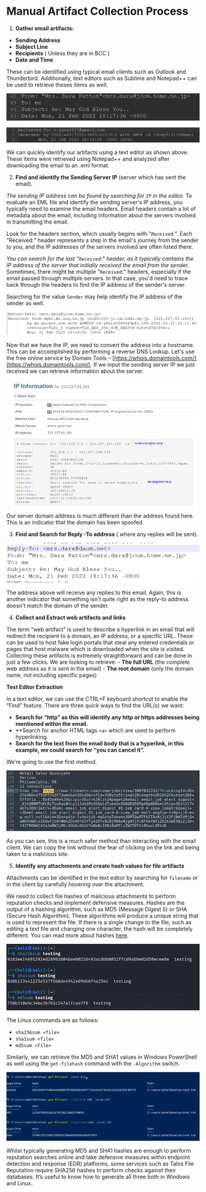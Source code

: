 # Manual Artifact Collection Process
1. **Gather email artifacts:**

-  **Sending Address**
-  **Subject Line**
-  **Recipients** ( Unless they are in BCC )
-  **Date and Time**

These can be identified using typical email clients such as Outlook and Thunderbird. Additionally, text editors such as Sublime and Notepad++ can be used to retrieve theses items as well. 

![](images/20240429010627.png)

![](images/20240429010705.png)


We can quickly identify our artifacts using a text editor as shown above. These items were retrieved using Notepad++ and analyzed after downloading the email to an .eml format.

2. **Find and identify the Sending Server IP** (server which has sent the email).


*The sending IP address can be found by searching for `IP` in the editor.* To evaluate an EML file and identify the sending server's IP address, you typically need to examine the email headers. Email headers contain a lot of metadata about the email, including information about the servers involved in transmitting the email.

Look for the headers section, which usually begins with "`Received`:". Each "Received:" header represents a step in the email's journey from the sender to you, and the IP addresses of the servers involved are often listed there.

*You can search for the last "`Received`:" header, as it typically contains the IP address of the server that initially received the email from the sender.* Sometimes, there might be multiple "`Received`:" headers, especially if the email passed through multiple servers. In that case, you'd need to trace back through the headers to find the IP address of the sender's server.

Searching for the value `Sender` may help identify the IP address of the sender as well.

![](images/20240429210911.png)



Now that we have the IP, we need to convert the address into a hostname. This can be accomplished by performing a reverse DNS Lookup. Let's use the free online service by Domain Tools – [https://whois.domaintools.com/](https://whois.domaintools.com/). If we input the sending server IP we just received  we can retrieve information about the server.

![](images/20240429211607.png)


Our server domain address is much different than the address found here. This is an indicator that the domain has been spoofed.

3.  **Find and Search for Reply -To address** ( where any replies will be sent).


![](images/20240429213003.png)

The address above will receive any replies to this email. Again, this is another indicator that something isn't quite right as the reply-to address doesn't match the domain of the sender. 


4. **Collect and Extract web artifacts and links**

The term “web artifact” is used to describe a hyperlink in an email that will redirect the recipient to a domain, an IP address, or a specific URL. These can be used to host fake login portals that steal any entered credentials or pages that host malware which is downloaded when the site is visited. Collecting these artifacts is extremely straightforward and can be done in just a few clicks. We are looking to retrieve:
	- **The full URL** (the complete web address as it is sent in the email)
	- **The root domain** (only the domain name, not including specific pages)


**Text Editor Extraction**

In a text editor, we can use the CTRL+F keyboard shortcut to enable the “Find” feature. There are three quick ways to find the URL(s) we want:

- **Search for “http” as this will identify any http or https addresses being mentioned within the email.**
- **Search for anchor HTML tags `<a>` which are used to perform hyperlinking.
- **Search for the text from the email body that is a hyperlink, in this example, we could search for “you can cancel it”.**

We’re going to use the first method.

![](images/20240501215446.png)

As you can see, this is a much safer method than interacting with the email client. We can copy the link without the fear of clicking on the link and being taken to a malicious site.

5. **Identify any attachments and create hash values for file artifacts**

Attachments can be identified in the text editor by searching for `filename` or in the client by carefully hovering over the attachment.

We need to collect file hashes of malicious attachments to perform reputation checks and implement defensive measures. Hashes are the output of a hashing algorithm, such as MD5 (Message Digest 5) or SHA (Secure Hash Algorithm). These algorithms will produce a unique string that is used to represent the file. If there is a single change to the file, such as editing a text file and changing one character, the hash will be completely different. You can read more about hashes [here](https://www.sentinelone.com/blog/what-is-hash-how-does-it-work/).


![](images/20240501222118.png)

The Linux commands are as follows:

- `sha256sum <file>`
- `sha1sum <file>`
- `md5sum <file>`

Similarly, we can retrieve the MD5 and SHA1 values in Windows PowerShell as well using the `get-filehash` command with the `-Algorithm` switch.

![](images/20240501224038.png)


Whilst typically generating MD5 and SHA1 hashes are enough to perform reputation searches online and take defensive measures within endpoint detection and response (EDR) platforms, some services such as Talos File Reputation require SHA256 hashes to perform checks against their databases. It’s useful to know how to generate all three both in Windows and Linux.



